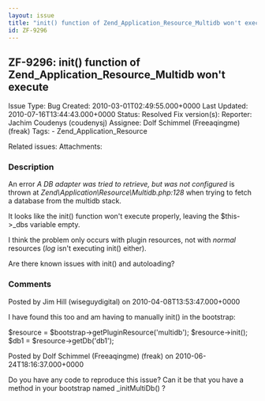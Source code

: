 ```yaml
---
layout: issue
title: "init() function of Zend_Application_Resource_Multidb won't execute"
id: ZF-9296
---
```


ZF-9296: init() function of Zend\_Application\_Resource\_Multidb won't execute
------------------------------------------------------------------------------

 Issue Type: Bug Created: 2010-03-01T02:49:55.000+0000 Last Updated: 2010-07-16T13:44:43.000+0000 Status: Resolved Fix version(s): 
 Reporter:  Jachim Coudenys (coudenysj)  Assignee:  Dolf Schimmel (Freeaqingme) (freak)  Tags: - Zend\_Application\_Resource
 
 Related issues: 
 Attachments: 
### Description

An error _A DB adapter was tried to retrieve, but was not configured_ is thrown at _Zend\\Application\\Resource\\Multidb.php:128_ when trying to fetch a database from the multidb stack.

It looks like the init() function won't execute properly, leaving the $this->\_dbs variable empty.

I think the problem only occurs with plugin resources, not with _normal_ resources (_log_ isn't executing init() either).

Are there known issues with init() and autoloading?

 

 

### Comments

Posted by Jim Hill (wiseguydigital) on 2010-04-08T13:53:47.000+0000

I have found this too and am having to manually init() in the bootstrap:

$resource = $bootstrap->getPluginResource('multidb'); $resource->init(); $db1 = $resource->getDb('db1');

 

 

Posted by Dolf Schimmel (Freeaqingme) (freak) on 2010-06-24T18:16:37.000+0000

Do you have any code to reproduce this issue? Can it be that you have a method in your bootstrap named \_initMultiDb() ?

 

 